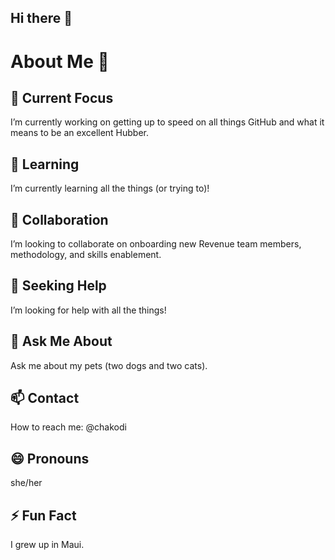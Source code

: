 ## Hi there 👋

# About Me 👋

## 🔭 Current Focus
I’m currently working on getting up to speed on all things GitHub and what it means to be an excellent Hubber.

## 🌱 Learning
I’m currently learning all the things (or trying to)!

## 👯 Collaboration
I’m looking to collaborate on onboarding new Revenue team members, methodology, and skills enablement.

## 🤔 Seeking Help
I’m looking for help with all the things!

## 💬 Ask Me About
Ask me about my pets (two dogs and two cats).

## 📫 Contact
How to reach me: @chakodi

## 😄 Pronouns
she/her

## ⚡ Fun Fact
I grew up in Maui.
